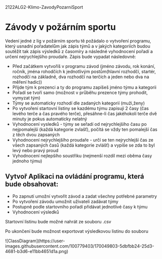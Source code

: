 2122ALG2-Klimo-ZavodyPozarniSport

<h1>Závody v požárním sportu</h1>
<p>Vedení jedné z lig v požárním sportu tě požádalo o vytvoření programu, který usnadní pořadatelům jak zápis týmů a v jakých kategoriích budou soutěžit 
tak zápis výsledků z časomíry a následné vyhodnocení pořadí a určení nejrychlejšího proudaře. Zápis bude vypadat následovně:</p>
<ul>
  <li>Před začátkem vytvoříš v programu závod (jméno závodu, rok konání, ročník, jména rohodčích k jednotlivým postům(hlavní rozhodčí, startér,          rozhodčí na základně, dva rozhodčí na terčích a jeden nebo dva na měření hadic))</li>
  <li>Přijde tým k prezenci a ty do programu zapíšeš jméno týmu a kategorii</li>
  <li>Pořadí se tvoří samo (možnost v průběhu prezence týmy prohodit, vymyzat tým)</li>
  <li>Týmy se automaticky rozhodí dle zadaných kategorií (muži,ženy)</li>
  <li>Po vytvoření startovní listiny se kazdému týmu zapisují 2 časy (čas levého terče a čas pravého terče), přesáhne-li čas jakéhokoli terče dvě minuty je pokus             automaticky nelatný</li>
  <li>Vyhodnocení vysledků - týmy se seřadí od nejrychlejšího času po nejpomalejší (každá kategorie zvlašť), počítá se vždy ten pomalejší čas z těch dvou                     zapsaných</li>
  <li>Vyhodnocení nejrychlejšího proudaře - určí se ten nejrychlejší čas ze všech zapsaných časů (každá kategorie zvlášť) a vypíše se zda to byl levý nebo pravý              proud</li>
  <li>Vyhodnocení nejlepšího soustřiku (nejmenší rozdíl mezi oběma časy jednoho týmu)</li>
</ul>  

<h2>Vytvoř Aplikaci na ovládání programu, která bude obsahovat:</h2>
<ul>
  <li>Po zapnutí umožní vytvořit závod a zadat všechny potřebné parametry</li>
  <li>Po vytvoření závodu umožnit uživateli zadávat týmy</li>
  <li>Postupně podle startovního pořadí přidávat jednotlivé časy k týmu</li>
  <li>Vyhodnocení výsledků</li>
</ul>
<p>Startovní listinu bude možné nahrát ze souboru .csv</p>
<p>Po ukončení bude možnost exportovat výsledkovou listinu do souboru</p>
![ClassDiagram](https://user-images.githubusercontent.com/100779403/170049803-5dbfbb24-25d3-4681-b3d6-e11bb4651d1a.png)
